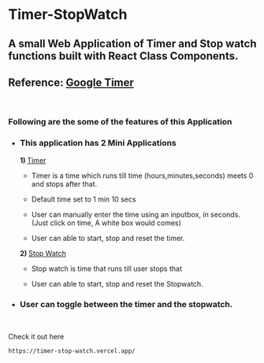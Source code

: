 # Timer-StopWatch

## A small Web Application of Timer and Stop watch functions built with React Class Components.

## Reference: <a href="https://www.google.com/search?q=google+timer&oq=google+timer&aqs=chrome.0.69i59j0i512l9.5441j0j7&sourceid=chrome&ie=UTF-8">Google Timer</a>

<br>

### Following are the some of the features of this Application

* ###  This application has 2 Mini Applications
    <b>1) </b> <u> Timer</u>
    
    * Timer is a time which runs till time (hours,minutes,seconds) meets 0 and stops after that.
    * Default time set to 1 min 10 secs

    * User can manually enter the time using an inputbox, in seconds.(Just click on time, A white box would comes)

    * User can able to start, stop and reset the timer.

    <b>2) </b><u>Stop Watch</u>

    * Stop watch is time that runs till user stops that

    * User can able to start, stop and reset the Stopwatch.


 * ### User can toggle between the timer and the stopwatch.

 <br>

 Check it out here
 ~~~
 https://timer-stop-watch.vercel.app/
 ~~~
